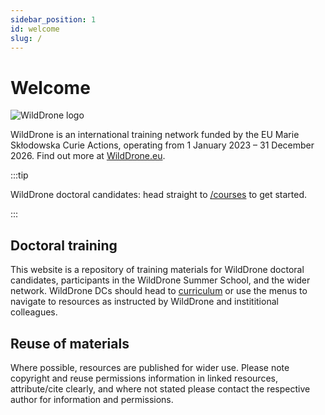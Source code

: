 ```yaml
---
sidebar_position: 1
id: welcome
slug: /
---
```


# Welcome

![WildDrone logo](/img/WildDrone_Detailed_logo_300px.png)

WildDrone is an international training network funded by the EU Marie Skłodowska Curie Actions, operating from 1 January 2023 – 31 December 2026. Find out more at [WildDrone.eu](https://wilddrone.eu).

:::tip

WildDrone doctoral candidates: head straight to [/courses](category/courses) to get started.

:::

## Doctoral training

This website is a repository of training materials for WildDrone doctoral candidates, participants in the WildDrone Summer School, and the wider network. WildDrone DCs should head to [curriculum](curriculum) or use the menus to navigate to resources as instructed by WildDrone and instititional colleagues.

## Reuse of materials

 Where possible, resources are published for wider use. Please note copyright and reuse permissions information in linked resources, attribute/cite clearly, and where not stated please contact the respective author for information and permissions.